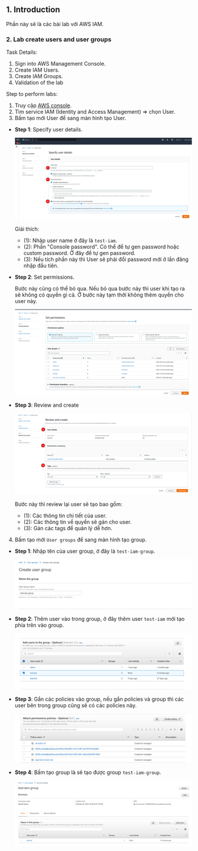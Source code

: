## **1. Introduction**

Phần này sẽ là các bài lab với AWS IAM.

### **2. Lab create users and user groups**

Task Details:

1. Sign into AWS Management Console.
2. Create IAM Users.
3. Create IAM Groups.
4. Validation of the lab

Step to perform labs:

1. Truy cập [AWS console](https://aws.amazon.com/console/).
2. Tìm service IAM (Identity and Access Management) => chọn User.
3. Bấm tạo mới User để sang màn hình tạo User.
    
- **Step 1**: Specify user details.
    
    ![](images/lab-1.png)

    Giải thích:
    - (1): Nhập user name ở đây là `test-iam`.
    - (2): Phần "Console password". Có thể để tự gen password hoặc custom password. Ở đây để tự gen password.
    - (3): Nếu tích phần này thì User sẽ phải đổi password mới ở lần đăng nhập đầu tiên.

- **Step 2**: Set permissions.
    
    Bước này cũng có thể bỏ qua. Nếu bỏ qua bước này thì user khi tạo ra sẽ không có quyền gì cả. Ở bước này tạm thời không thêm quyền cho user này.

    ![](images/lab-2.png)

- **Step 3**: Review and create

    ![](images/lab-3.png)

    Bước này thì review lại user sẽ tạo bao gồm: 

    - (1): Các thông tin chi tiết của user.
    - (2): Các thông tin về quyền sẽ gán cho user.
    - (3): Gán các tags để quản lý dễ hơn.
    
4. Bấm tạo mới `User groups` để sang màn hình tạo group.

- **Step 1**: Nhập tên của user group, ở đây là `test-iam-group`.
  
  ![](images/lab-4.png)

- **Step 2**: Thêm user vào trong group, ở đây thêm user `test-iam` mới tạo phía trên vào group.
  
  ![](images/lab-5.png)

- **Step 3**: Gắn các policies vào group, nếu gắn policies và group thì các user bên trong group cũng sẽ có các policies này.
  
  ![](images/lab-6.png)

- **Step 4**: Bấm tạo group là sẽ tạo được group `test-iam-group`.
  
  ![](images/lab-7.png)
